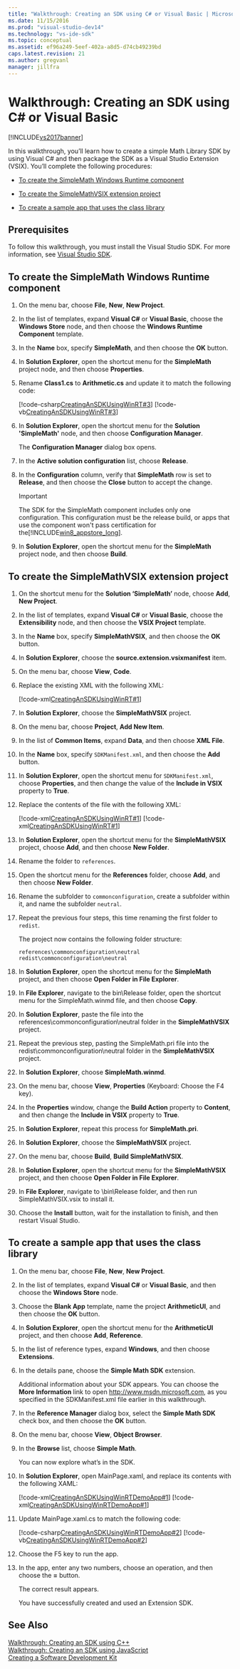 ```yaml
---
title: "Walkthrough: Creating an SDK using C# or Visual Basic | Microsoft Docs"
ms.date: 11/15/2016
ms.prod: "visual-studio-dev14"
ms.technology: "vs-ide-sdk"
ms.topic: conceptual
ms.assetid: ef96a249-5eef-402a-a8d5-d74cb49239bd
caps.latest.revision: 21
ms.author: gregvanl
manager: jillfra
---
```

# Walkthrough: Creating an SDK using C# or Visual Basic
[!INCLUDE[vs2017banner](../includes/vs2017banner.md)]

In this walkthrough, you’ll learn how to create a simple Math Library SDK by using Visual C# and then package the SDK as a Visual Studio Extension (VSIX). You’ll complete the following procedures:  
  
- [To create the SimpleMath Windows Runtime component](../extensibility/walkthrough-creating-an-sdk-using-csharp-or-visual-basic.md#createClassLibrary)  
  
- [To create the SimpleMathVSIX extension project](../extensibility/walkthrough-creating-an-sdk-using-csharp-or-visual-basic.md#createVSIX)  
  
- [To create a sample app that uses the class library](../extensibility/walkthrough-creating-an-sdk-using-csharp-or-visual-basic.md#createSample)  
  
## Prerequisites  
 To follow this walkthrough, you must install the Visual Studio SDK. For more information, see [Visual Studio SDK](../extensibility/visual-studio-sdk.md).  
  
##  <a name="createClassLibrary"></a> To create the SimpleMath Windows Runtime component  
  
1. On the menu bar, choose **File**, **New**, **New Project**.  
  
2. In the list of templates, expand **Visual C#** or **Visual Basic**, choose the **Windows Store** node, and then choose the **Windows Runtime Component** template.  
  
3. In the **Name** box, specify **SimpleMath**, and then choose the **OK** button.  
  
4. In **Solution Explorer**, open the shortcut menu for the **SimpleMath** project node, and then choose **Properties**.  
  
5. Rename **Class1.cs** to **Arithmetic.cs** and update it to match the following code:  
  
     [!code-csharp[CreatingAnSDKUsingWinRT#3](../snippets/csharp/VS_Snippets_VSSDK/creatingansdkusingwinrt/cs/winrtmath/arithmetic.cs#3)]
     [!code-vb[CreatingAnSDKUsingWinRT#3](../snippets/visualbasic/VS_Snippets_VSSDK/creatingansdkusingwinrt/vb/winrtmath/arithmetic.vb#3)]  
  
6. In **Solution Explorer**, open the shortcut menu for the **Solution 'SimpleMath'** node, and then choose **Configuration Manager**.  
  
     The **Configuration Manager** dialog box opens.  
  
7. In the **Active solution configuration** list, choose **Release**.  
  
8. In the **Configuration** column, verify that **SimpleMath** row is set to **Release**, and then choose the **Close** button to accept the change.  
  
    > [!IMPORTANT]
    >  The SDK for the SimpleMath component includes only one configuration. This configuration must be the release build, or apps that use the component won't pass certification for the[!INCLUDE[win8_appstore_long](../includes/win8-appstore-long-md.md)].  
  
9. In **Solution Explorer**, open the shortcut menu for the **SimpleMath** project node, and then choose **Build**.  
  
##  <a name="createVSIX"></a> To create the SimpleMathVSIX extension project  
  
1. On the shortcut menu for the **Solution ‘SimpleMath’** node, choose **Add**, **New Project**.  
  
2. In the list of templates, expand **Visual C#** or **Visual Basic**, choose the **Extensibility** node, and then choose the **VSIX Project** template.  
  
3. In the **Name** box, specify **SimpleMathVSIX**, and then choose the **OK** button.  
  
4. In **Solution Explorer**, choose the **source.extension.vsixmanifest** item.  
  
5. On the menu bar, choose **View**, **Code**.  
  
6. Replace the existing XML with the following XML:  
  
     [!code-xml[CreatingAnSDKUsingWinRT#1](../../extensibility/codesnippet/XML/walkthrough-creating-an-sdk-using-csharp-or-visual-basic_2.xml)]
  
7. In **Solution Explorer**, choose the **SimpleMathVSIX** project.  
  
8. On the menu bar, choose **Project**, **Add New Item**.  
  
9. In the list of **Common Items**, expand **Data**, and then choose **XML File**.  
  
10. In the **Name** box, specify `SDKManifest.xml`, and then choose the **Add** button.  
  
11. In **Solution Explorer**, open the shortcut menu for `SDKManifest.xml`, choose **Properties**, and then change the value of the **Include in VSIX** property to **True**.  
  
12. Replace the contents of the file with the following XML:  
  
     [!code-xml[CreatingAnSDKUsingWinRT#1](../snippets/csharp/VS_Snippets_VSSDK/creatingansdkusingwinrt/cs/winrtmathvsix/sdkmanifest.xml#1)]
     [!code-xml[CreatingAnSDKUsingWinRT#1](../snippets/visualbasic/VS_Snippets_VSSDK/creatingansdkusingwinrt/vb/winrtmathvsix/sdkmanifest.xml#1)]  
  
13. In **Solution Explorer**, open the shortcut menu for the **SimpleMathVSIX** project, choose **Add**, and then choose **New Folder**.  
  
14. Rename the folder to `references`.  
  
15. Open the shortcut menu for the **References** folder, choose **Add**, and then choose **New Folder**.  
  
16. Rename the subfolder to `commonconfiguration`, create a subfolder within it, and name the subfolder `neutral`.  
  
17. Repeat the previous four steps, this time renaming the first folder to `redist`.  
  
     The project now contains the following folder structure:  
  
    ```  
    references\commonconfiguration\neutral  
    redist\commonconfiguration\neutral  
    ```  
  
18. In **Solution Explorer**, open the shortcut menu for the **SimpleMath** project, and then choose **Open Folder in File Explorer**.  
  
19. In **File Explorer**, navigate to the bin\Release folder, open the shortcut menu for the SimpleMath.winmd file, and then choose **Copy**.  
  
20. In **Solution Explorer**, paste the file into the references\commonconfiguration\neutral folder in the **SimpleMathVSIX** project.  
  
21. Repeat the previous step, pasting the SimpleMath.pri file into the redist\commonconfiguration\neutral folder in the **SimpleMathVSIX** project.  
  
22. In **Solution Explorer**, choose **SimpleMath.winmd**.  
  
23. On the menu bar, choose **View**, **Properties** (Keyboard: Choose the F4 key).  
  
24. In the **Properties** window, change the **Build Action** property to **Content**, and then change the **Include in VSIX** property to **True**.  
  
25. In **Solution Explorer**, repeat this process for **SimpleMath.pri**.  
  
26. In **Solution Explorer**, choose the **SimpleMathVSIX** project.  
  
27. On the menu bar, choose **Build**, **Build SimpleMathVSIX**.  
  
28. In **Solution Explorer**, open the shortcut menu for the **SimpleMathVSIX** project, and then choose **Open Folder in File Explorer**.  
  
29. In **File Explorer**, navigate to \bin\Release folder, and then run SimpleMathVSIX.vsix to install it.  
  
30. Choose the **Install** button, wait for the installation to finish, and then restart Visual Studio.  
  
##  <a name="createSample"></a> To create a sample app that uses the class library  
  
1. On the menu bar, choose **File**, **New**, **New Project**.  
  
2. In the list of templates, expand **Visual C#** or **Visual Basic**, and then choose the **Windows Store** node.  
  
3. Choose the **Blank App** template, name the project **ArithmeticUI**, and then choose the **OK** button.  
  
4. In **Solution Explorer**, open the shortcut menu for the **ArithmeticUI** project, and then choose **Add**, **Reference**.  
  
5. In the list of reference types, expand **Windows**, and then choose **Extensions**.  
  
6. In the details pane, choose the **Simple Math SDK** extension.  
  
    Additional information about your SDK appears. You can choose the **More Information** link to open http://www.msdn.microsoft.com, as you specified in the SDKManifest.xml file earlier in this walkthrough.  
  
7. In the **Reference Manager** dialog box, select the **Simple Math SDK** check box, and then choose the **OK** button.  
  
8. On the menu bar, choose **View**, **Object Browser**.  
  
9. In the **Browse** list, choose **Simple Math**.  
  
     You can now explore what’s in the SDK.  
  
10. In **Solution Explorer**, open MainPage.xaml, and replace its contents with the following XAML:  
  
     [!code-xml[CreatingAnSDKUsingWinRTDemoApp#1](../snippets/csharp/VS_Snippets_VSSDK/creatingansdkusingwinrtdemoapp/cs/winrtmathtest/mainpage.xaml#1)]
     [!code-xml[CreatingAnSDKUsingWinRTDemoApp#1](../snippets/visualbasic/VS_Snippets_VSSDK/creatingansdkusingwinrtdemoapp/vb/winrtmathtest/mainpage.xaml#1)]  
  
11. Update MainPage.xaml.cs to match the following code:  
  
     [!code-csharp[CreatingAnSDKUsingWinRTDemoApp#2](../snippets/csharp/VS_Snippets_VSSDK/creatingansdkusingwinrtdemoapp/cs/winrtmathtest/mainpage.xaml.cs#2)]
     [!code-vb[CreatingAnSDKUsingWinRTDemoApp#2](../snippets/visualbasic/VS_Snippets_VSSDK/creatingansdkusingwinrtdemoapp/vb/winrtmathtest/mainpage.xaml.vb#2)]  
  
12. Choose the F5 key to run the app.  
  
13. In the app, enter any two numbers, choose an operation, and then choose the **=** button.  
  
     The correct result appears.  
  
    You have successfully created and used an Extension SDK.  
  
## See Also  
 [Walkthrough: Creating an SDK using C++](../extensibility/walkthrough-creating-an-sdk-using-cpp.md)   
 [Walkthrough: Creating an SDK using JavaScript](walkthrough-creating-an-sdk-using-javascript.md)   
 [Creating a Software Development Kit](../extensibility/creating-a-software-development-kit.md)
